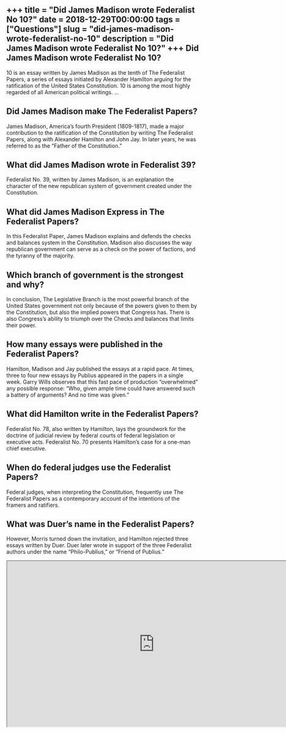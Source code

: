+++
title = "Did James Madison wrote Federalist No 10?"
date = 2018-12-29T00:00:00
tags = ["Questions"]
slug = "did-james-madison-wrote-federalist-no-10"
description = "Did James Madison wrote Federalist No 10?"
+++
Did James Madison wrote Federalist No 10?
-----------------------------------------

10 is an essay written by James Madison as the tenth of The Federalist Papers, a series of essays initiated by Alexander Hamilton arguing for the ratification of the United States Constitution. 10 is among the most highly regarded of all American political writings. …

Did James Madison make The Federalist Papers?
---------------------------------------------

James Madison, America’s fourth President (1809-1817), made a major contribution to the ratification of the Constitution by writing The Federalist Papers, along with Alexander Hamilton and John Jay. In later years, he was referred to as the “Father of the Constitution.”

What did James Madison wrote in Federalist 39?
----------------------------------------------

Federalist No. 39, written by James Madison, is an explanation the character of the new republican system of government created under the Constitution.

What did James Madison Express in The Federalist Papers?
--------------------------------------------------------

In this Federalist Paper, James Madison explains and defends the checks and balances system in the Constitution. Madison also discusses the way republican government can serve as a check on the power of factions, and the tyranny of the majority.

Which branch of government is the strongest and why?
----------------------------------------------------

In conclusion, The Legislative Branch is the most powerful branch of the United States government not only because of the powers given to them by the Constitution, but also the implied powers that Congress has. There is also Congress’s ability to triumph over the Checks and balances that limits their power.

How many essays were published in the Federalist Papers?
--------------------------------------------------------

Hamilton, Madison and Jay published the essays at a rapid pace. At times, three to four new essays by Publius appeared in the papers in a single week. Garry Wills observes that this fast pace of production “overwhelmed” any possible response: “Who, given ample time could have answered such a battery of arguments? And no time was given.”

What did Hamilton write in the Federalist Papers?
-------------------------------------------------

Federalist No. 78, also written by Hamilton, lays the groundwork for the doctrine of judicial review by federal courts of federal legislation or executive acts. Federalist No. 70 presents Hamilton’s case for a one-man chief executive.

When do federal judges use the Federalist Papers?
-------------------------------------------------

Federal judges, when interpreting the Constitution, frequently use The Federalist Papers as a contemporary account of the intentions of the framers and ratifiers.

What was Duer’s name in the Federalist Papers?
----------------------------------------------

However, Morris turned down the invitation, and Hamilton rejected three essays written by Duer. Duer later wrote in support of the three Federalist authors under the name “Philo-Publius,” or “Friend of Publius.”

<iframe allow="accelerometer; autoplay; clipboard-write; encrypted-media; gyroscope; picture-in-picture" allowfullscreen="" class="__youtube_prefs__  epyt-is-override  no-lazyload" data-no-lazy="1" data-origheight="433" data-origwidth="770" data-skipgform_ajax_framebjll="" height="433" id="_ytid_36050" loading="lazy" src="https://www.youtube.com/embed/yjBJ95ZXPcI?enablejsapi=1&autoplay=0&cc_load_policy=0&cc_lang_pref=&iv_load_policy=1&loop=0&modestbranding=0&rel=1&fs=1&playsinline=0&autohide=2&theme=dark&color=red&controls=1&" title="YouTube player" width="770"></iframe>